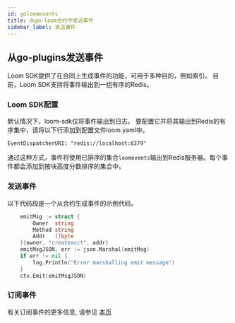 ```yaml
---
id: goloomevents
title: 从go-loom合约中发送事件
sidebar_label: 发送事件
---
```

## 从go-plugins发送事件

Loom SDK提供了在合同上生成事件的功能，可用于多种目的，例如索引。 目前，Loom SDK支持将事件输出到一组有序的Redis。

### Loom SDK配置

默认情况下，loom-sdk仅将事件输出到日志。 要配置它并将其输出到Redis的有序集中，请将以下行添加到配置文件loom.yaml中。

    EventDispatcherURI: "redis://localhost:6379"
    

通过这种方式，事件将使用已排序的集合` loomevents `输出到Redis服务器。每个事件都会添加到按块高度分数排序的集合中。

### 发送事件

以下代码段是一个从合约生成事件的示例代码。

```go
    emitMsg := struct {
        Owner  string
        Method string
        Addr   []byte
    }{owner, "createacct", addr}
    emitMsgJSON, err := json.Marshal(emitMsg)
    if err != nil {
        log.Println("Error marshalling emit message")
    }
    ctx.Emit(emitMsgJSON)
```

### 订阅事件

有关订阅事件的更多信息, 请参见 [本页](loomevents.html)